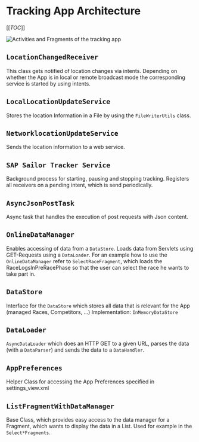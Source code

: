 # Tracking App Architecture
[[_TOC_]]

![Activities and Fragments of the tracking app](http://i.imagebanana.com/img/20r2qf7g/overview_Fragments_and_Activities.JPG)

## `LocationChangedReceiver`
This class gets notified of location changes via intents. Depending on whether the App is in local or remote broadcast mode the corresponding service is started by using intents.

## `LocalLocationUpdateService`
Stores the location Information in a File by using the `FileWriterUtils` class.

## `NetworklocationUpdateService`
Sends the location information to a web service.

## `SAP Sailor Tracker Service`
Background process for starting, pausing and stopping tracking. Registers all receivers on a pending intent, which is send periodically.

## `AsyncJsonPostTask`
Async task that handles the execution of post requests with Json content.

## `OnlineDataManager`
Enables accessing of data from a `DataStore`. Loads data from Servlets using GET-Requests using a `DataLoader`. For an example how to use the `OnlineDataManager` refer to `SelectRaceFragment`, which loads the RaceLogsInPreRacePhase so that the user can select the race he wants to take part in.

## `DataStore`
Interface for the `DataStore` which stores all data that is relevant for the App (managed Races, Competitors, ...)
Implementation: `InMemoryDataStore`

## `DataLoader`
`AsyncDataLoader` which does an HTTP GET to a given URL, parses the data (with a `DataParser`) and sends the data to a `DataHandler`.

## `AppPreferences`
Helper Class for accessing the App Preferences specified in settings_view.xml

## `ListFragmentWithDataManager`
Base Class, which provides easy access to the data manager for a Fragment, which wants to display the data in a List.
Used for example in the `Select*Fragments`.